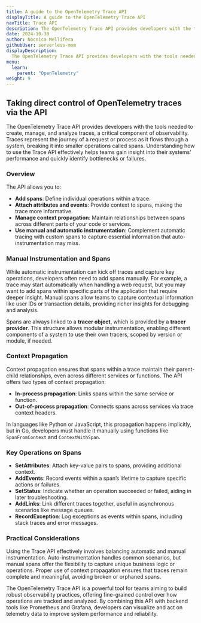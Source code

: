 ```yaml
---
title: A guide to the OpenTelemetry Trace API
displayTitle: A guide to the OpenTelemetry Trace API
navTitle: Trace API
description: The OpenTelemetry Trace API provides developers with the tools needed to create, manage, and analyze traces, a critical component of observability.
date: 2024-10-30
author: Nocnica Mellifera
githubUser: serverless-mom
displayDescription: 
  The OpenTelemetry Trace API provides developers with the tools needed to create, manage, and analyze traces, a critical component of observability.
menu:
  learn:
    parent: "OpenTelemetry"
weight: 9
---
```

## Taking direct control of OpenTelemetry traces via the API

The OpenTelemetry Trace API provides developers with the tools needed to create, manage, and analyze traces, a critical component of observability. Traces represent the journey of a request or process as it flows through a system, breaking it into smaller operations called spans. Understanding how to use the Trace API effectively helps teams gain insight into their systems’ performance and quickly identify bottlenecks or failures.

### Overview

The API allows you to:

- **Add spans**: Define individual operations within a trace.
- **Attach attributes and events**: Provide context to spans, making the trace more informative.
- **Manage context propagation**: Maintain relationships between spans across different parts of your code or services.
- **Use manual and automatic instrumentation**: Complement automatic tracing with custom spans to capture essential information that auto-instrumentation may miss.

### Manual Instrumentation and Spans

While automatic instrumentation can kick off traces and capture key operations, developers often need to add spans manually. For example, a trace may start automatically when handling a web request, but you may want to add spans within specific parts of the application that require deeper insight. Manual spans allow teams to capture contextual information like user IDs or transaction details, providing richer insights for debugging and analysis.

Spans are always linked to a **tracer object**, which is provided by a **tracer provider**. This structure allows modular instrumentation, enabling different components of a system to use their own tracers, scoped by version or module, if needed.

### Context Propagation

Context propagation ensures that spans within a trace maintain their parent-child relationships, even across different services or functions. The API offers two types of context propagation:

- **In-process propagation**: Links spans within the same service or function.
- **Out-of-process propagation**: Connects spans across services via trace context headers.

In languages like Python or JavaScript, this propagation happens implicitly, but in Go, developers must handle it manually using functions like `SpanFromContext` and `ContextWithSpan`.

### Key Operations on Spans

- **SetAttributes**: Attach key-value pairs to spans, providing additional context.
- **AddEvents**: Record events within a span’s lifetime to capture specific actions or failures.
- **SetStatus**: Indicate whether an operation succeeded or failed, aiding in later troubleshooting.
- **AddLinks**: Link different traces together, useful in asynchronous scenarios like message queues.
- **RecordException**: Log exceptions as events within spans, including stack traces and error messages.

### Practical Considerations

Using the Trace API effectively involves balancing automatic and manual instrumentation. Auto-instrumentation handles common scenarios, but manual spans offer the flexibility to capture unique business logic or operations. Proper use of context propagation ensures that traces remain complete and meaningful, avoiding broken or orphaned spans.

The OpenTelemetry Trace API is a powerful tool for teams aiming to build robust observability practices, offering fine-grained control over how operations are tracked and analyzed. By combining this API with backend tools like Prometheus and Grafana, developers can visualize and act on telemetry data to improve system performance and reliability.